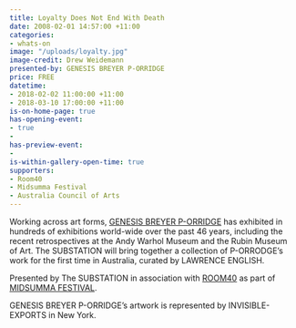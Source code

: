 ```yaml
---
title: Loyalty Does Not End With Death
date: 2008-02-01 14:57:00 +11:00
categories:
- whats-on
image: "/uploads/loyalty.jpg"
image-credit: Drew Weidemann
presented-by: GENESIS BREYER P-ORRIDGE
price: FREE
datetime:
- 2018-02-02 11:00:00 +11:00
- 2018-03-10 17:00:00 +11:00
is-on-home-page: true
has-opening-event:
- true
- 
has-preview-event:
- 
is-within-gallery-open-time: true
supporters:
- Room40
- Midsumma Festival
- Australia Council of Arts
---
```


Working across art forms, [GENESIS BREYER P-ORRIDGE](https://www.facebook.com/Genesis-BREYER-P-ORRIDGE-171735929627691/) has exhibited in hundreds of exhibitions world-wide over the past 46 years, including the recent retrospectives at the Andy Warhol Museum and the Rubin Museum of Art. The SUBSTATION will bring together a collection of P-ORRODGE’s work for the first time in Australia, curated by LAWRENCE ENGLISH. 

Presented by The SUBSTATION in association with [ROOM40](http://room40.org/) as part of [MIDSUMMA FESTIVAL](https://midsumma.org.au/).

GENESIS BREYER P-ORRIDGE’s artwork is represented by INVISIBLE-EXPORTS in New York. 